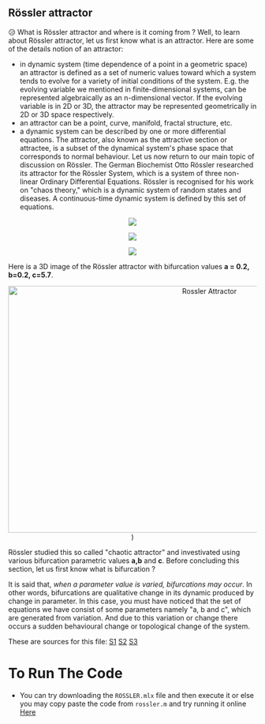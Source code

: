 ## Rössler attractor
:disappointed_relieved: What is Rössler attractor and where is it coming from ?
Well, to learn about Rössler attractor, let us first know what is an attractor.
Here are some of the details notion of an attractor:
- in dynamic system (time dependence of a point in a geometric space) an attractor is defined as a set of numeric values toward which a system tends to evolve for a variety of initial conditions of the system. E.g. the evolving variable we mentioned in finite-dimensional systems, can be represented algebraically as an n-dimensional vector. If the evolving variable is in 2D or 3D, the attractor may be represented geometrically in 2D or 3D space respectively.
- an attractor can be a point, curve, manifold, fractal structure, etc.
- a dynamic system can be described by one or more differential equations. The attractor, also known as the attractive section or attractee, is a subset of the dynamical system's phase space that corresponds to normal behaviour.
Let us now return to our main topic of discussion on Rössler. The German Biochemist Otto Rössler researched its attractor for the Rössler System, which is a system of three non-linear Ordinary Differential Equations. Rössler is recognised for his work on "chaos theory," which is a dynamic system of random states and diseases. A continuous-time dynamic system is defined by this set of equations.

<p align="center">
<img src="https://user-images.githubusercontent.com/39788520/118755564-b662f880-b886-11eb-9d9a-58889b82c9ff.gif">
</p>

<p align="center">
<img src="https://user-images.githubusercontent.com/39788520/118755641-e01c1f80-b886-11eb-94a0-ce47887b3224.gif">
</p>

<p align="center">
<img src="https://user-images.githubusercontent.com/39788520/118755732-08a41980-b887-11eb-8e83-1d81373ab577.gif">
</p>

Here is a 3D image of the Rössler attractor with bifurcation values **a = 0.2, b=0.2, c=5.7**.

<p align="center">
<img src="https://user-images.githubusercontent.com/39788520/118700060-dca97980-b82f-11eb-9ce1-e26930c387bd.png" width="800" height="500" title="Rossler Attractor">)
</p>

Rössler studied this so called "chaotic attractor" and investivated using various bifurcation parametric values **a,b** and **c**. Before concluding this section, let us first know what is bifurcation ?

It is said that, _when a parameter value is varied, bifurcations may occur_. In other words, bifurcations are qualitative change in its dynamic produced by change in parameter. In this case, you must have noticed that the set of equations we have consist of some parameters namely "a, b and c", which are generated from variation. And due to this variation or change there occurs a sudden behavioural change or topological change of the system.

These are sources for this file: [S1](https://en.wikipedia.org/wiki/R%C3%B6ssler_attractor) [S2](http://www.scholarpedia.org/article/Rossler_attractor) [S3](https://en.wikipedia.org/wiki/Bifurcation_theory)
# To Run The Code
- You can try downloading the `ROSSLER.mlx` file and then execute it or else you may copy paste the code from `rossler.m` and try running it online [Here](https://in.mathworks.com/products/matlab-online.html)
